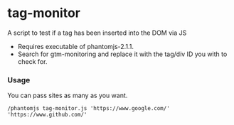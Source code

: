 # tag-monitor
A script to test if a tag has been inserted into the DOM via JS 
 * Requires executable of phantomjs-2.1.1.
 * Search for gtm-monitoring and replace it with the tag/div ID you with to check for.
 
### Usage

You can pass sites as many as you want.

```
/phantomjs tag-monitor.js 'https://www.google.com/' 'https://www.github.com/'
```